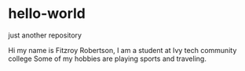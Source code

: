 # hello-world
just another repository

Hi my name is Fitzroy Robertson, I am a student at Ivy tech community college
Some of my hobbies are playing sports and traveling.
